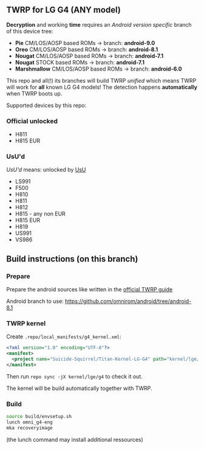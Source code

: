 ## TWRP for LG G4 (ANY model)

**Decryption** and working **time** requires an *Android version specific* branch of this device tree:

* **Pie** CM/LOS/AOSP based ROMs -> branch: **android-9.0**
* **Oreo** CM/LOS/AOSP based ROMs -> branch: **android-8.1**
* **Nougat** CM/LOS/AOSP based ROMs -> branch: **android-7.1**
* **Nougat** STOCK based ROMs -> branch: **android-7.1**
* **Marshmallow** CM/LOS/AOSP based ROMs -> branch: **android-6.0**

This repo and all(!) its branches will build TWRP *unified* which means TWRP will work for **all** known LG G4 models!
The detection happens **automatically** when TWRP boots up.

Supported devices by this repo:

### Official unlocked
* H811
* H815 EUR

### UsU'd
_UsU'd_ means: unlocked by [UsU](https://bit.do/unlockg4)

* LS991
* F500
* H810
* H811
* H812
* H815 - any non EUR
* H815 EUR
* H819
* US991
* VS986

## Build instructions (on this branch)

### Prepare

Prepare the android sources like written in the [official TWRP guide](http://forum.xda-developers.com/showthread.php?t=1943625)

Android branch to use: https://github.com/omnirom/android/tree/android-8.1

### TWRP kernel

Create `.repo/local_manifests/g4_kernel.xml`:

```xml
<?xml version="1.0" encoding="UTF-8"?>
<manifest>
  <project name="Suicide-Squirrel/Titan-Kernel-LG-G4" path="kernel/lge/g4" remote="github" revision="refs/heads/oreo-mr1-release_synced" />
</manifest>
```
Then run `repo sync -jX kernel/lge/g4` to check it out.

The kernel will be build automatically together with TWRP.

### Build

```sh
source build/envsetup.sh
lunch omni_g4-eng
mka recoveryimage
```
(the lunch command may install additional ressources)


